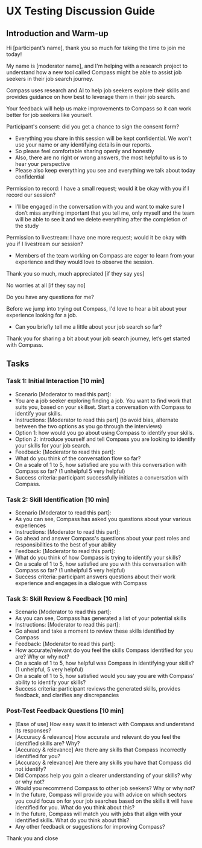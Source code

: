 # UX Testing Discussion Guide

## Introduction and Warm-up

Hi \[participant’s name], thank you so much for taking the time to join me today! &#x20;

My name is \[moderator name], and I'm helping with a research project to understand how a new tool called Compass might be able to assist job seekers in their job search journey.&#x20;

Compass uses research and AI to help job seekers explore their skills and provides guidance on how best to leverage them in their job search.&#x20;

Your feedback will help us make improvements to Compass so it can work better for job seekers like yourself. &#x20;

Participant's consent: did you get a chance to sign the consent form? &#x20;

* Everything you share in this session will be kept confidential. We won't use your name or any identifying details in our reports.&#x20;
* So please feel comfortable sharing openly and honestly &#x20;
* Also, there are no right or wrong answers, the most helpful to us is to hear your perspective  &#x20;
* Please also keep everything you see and everything we talk about today confidential&#x20;

Permission to record: I have a small request; would it be okay with you if I record our session? &#x20;

* I’ll be engaged in the conversation with you and want to make sure I don’t miss anything important that you tell me, only myself and the team will be able to see it and we delete everything after the completion of the study&#x20;

Permission to livestream: I have one more request; would it be okay with you if I livestream our session? &#x20;

* Members of the team working on Compass are eager to learn from your experience and they would love to observe the session. &#x20;

Thank you so much, much appreciated \[if they say yes]&#x20;

No worries at all \[if they say no]&#x20;

Do you have any questions for me?&#x20;

Before we jump into trying out Compass, I'd love to hear a bit about your experience looking for a job.&#x20;

* Can you briefly tell me a little about your job search so far?&#x20;

Thank you for sharing a bit about your job search journey, let’s get started with Compass.&#x20;

## Tasks&#x20;

### Task 1: Initial Interaction \[10 min]&#x20;

* Scenario \[Moderator to read this part]: &#x20;
* You are a job seeker exploring finding a job. You want to find work that suits you, based on your skillset. Start a conversation with Compass to identify your skills. &#x20;
* Instructions: \[Moderator to read this part] (to avoid bias, alternate between the two options as you go through the interviews)&#x20;
* Option 1: how would you go about using Compass to identify your skills.&#x20;
* Option 2: introduce yourself and tell Compass you are looking to identify your skills for your job search.&#x20;
* Feedback: \[Moderator to read this part]:&#x20;
* What do you think of the conversation flow so far?&#x20;
* On a scale of 1 to 5, how satisfied are you with this conversation with Compass so far? (1 unhelpful 5 very helpful)&#x20;
* Success criteria: participant successfully initiates a conversation with Compass.&#x20;

### Task 2: Skill Identification \[10 min]&#x20;

* Scenario \[Moderator to read this part]: &#x20;
* As you can see, Compass has asked you questions about your various experiences &#x20;
* Instructions: \[Moderator to read this part]:&#x20;
* Go ahead and answer Compass's questions about your past roles and responsibilities to the best of your ability&#x20;
* Feedback: \[Moderator to read this part]:&#x20;
* What do you think of how Compass is trying to identify your skills?&#x20;
* On a scale of 1 to 5, how satisfied are you with this conversation with Compass so far? (1 unhelpful 5 very helpful)&#x20;
* Success criteria: participant answers questions about their work experience and engages in a dialogue with Compass&#x20;

### Task 3: Skill Review & Feedback \[10 min]&#x20;

* Scenario \[Moderator to read this part]: &#x20;
* As you can see, Compass has generated a list of your potential skills &#x20;
* Instructions: \[Moderator to read this part]:&#x20;
* Go ahead and take a moment to review these skills identified by Compass&#x20;
* Feedback: \[Moderator to read this part]:&#x20;
* How accurate/relevant do you feel the skills Compass identified for you are? Why or why not? &#x20;
* On a scale of 1 to 5, how helpful was Compass in identifying your skills? (1 unhelpful, 5 very helpful)&#x20;
* On a scale of 1 to 5, how satisfied would you say you are with Compass’ ability to identify your skills?&#x20;
* Success criteria: participant reviews the generated skills, provides feedback, and clarifies any discrepancies&#x20;

### Post-Test Feedback Questions \[10 min]&#x20;

* \[Ease of use] How easy was it to interact with Compass and understand its responses?&#x20;
* \[Accuracy & relevance] How accurate and relevant do you feel the identified skills are? Why?&#x20;
* \[Accuracy & relevance] Are there any skills that Compass incorrectly identified for you?&#x20;
* \[Accuracy & relevance] Are there any skills you have that Compass did not identify?&#x20;
* Did Compass help you gain a clearer understanding of your skills? why or why not?&#x20;
* Would you recommend Compass to other job seekers? Why or why not?&#x20;
* In the future, Compass will provide you with advice on which sectors you could focus on for your job searches based on the skills it will have identified for you. What do you think about this?&#x20;
* In the future, Compass will match you with jobs that align with your identified skills. What do you think about this?&#x20;
* Any other feedback or suggestions for improving Compass?&#x20;

Thank you and close&#x20;
